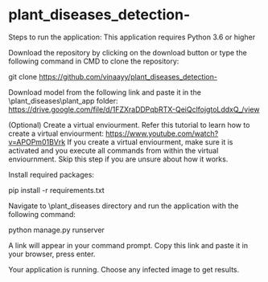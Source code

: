 # plant_diseases_detection-
Steps to run the application:
This application requires Python 3.6 or higher

Download the repository by clicking on the download button or type the following command in CMD to clone the repository:

git clone https://github.com/vinaayy/plant_diseases_detection-

Download model from the following link and paste it in the \plant_diseases\plant_app folder: https://drive.google.com/file/d/1FZXraDDPqbRTX-QeiQclfojgtoLddxQ_/view

(Optional) Create a virtual enviourment. Refer this tutorial to learn how to create a virtual enviourment: https://www.youtube.com/watch?v=APOPm01BVrk If you create a virtual enviourment, make sure it is activated and you execute all commands from within the virtual enviournment. Skip this step if you are unsure about how it works.

Install required packages:

pip install -r requirements.txt

Navigate to \plant_diseases directory and run the application with the following command:

python manage.py runserver

A link will appear in your command prompt. Copy this link and paste it in your browser, press enter. 

Your application is running. Choose any infected image to get results.
